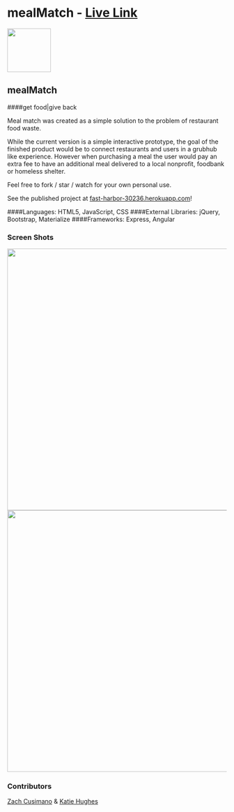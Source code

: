 # mealMatch - [Live Link](https://fast-harbor-30236.herokuapp.com/)

<img src="https://cloud.githubusercontent.com/assets/7833470/10423298/ea833a68-7079-11e5-84f8-0a925ab96893.png" width="100">

## mealMatch

####get food|give back

Meal match was created as a simple solution to the problem of restaurant food waste.

While the current version is a simple interactive prototype, the goal of the finished product would be to connect restaurants and users in a grubhub like experience. However when purchasing a meal the user would pay an extra fee to have an additional meal delivered to a local nonprofit, foodbank or homeless shelter.

Feel free to fork / star / watch for your own personal use.

See the published project at [fast-harbor-30236.herokuapp.com](https://fast-harbor-30236.herokuapp.com/)!

####Languages:
HTML5, JavaScript, CSS
####External Libraries:
jQuery, Bootstrap, Materialize
####Frameworks:
Express, Angular



### Screen Shots
<img src="http://i.imgur.com/R3grlkv.jpg" width="600">
<img src="http://i.imgur.com/tELZ0jB.png" width="600">

### Contributors
[Zach Cusimano](https://github.com/c00z) & [Katie Hughes](https://www.linkedin.com/in/hughezilla)
